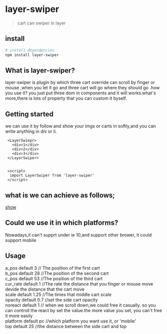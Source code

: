 # layer-swiper

> cart can swiper in layer

## install

``` bash
# install dependencies
npm install layer-swiper
```

## What is layer-swiper?
  layer-swiper is plugin by which three cart override can scroll by finger or mouse ,when you let it go and three cart will go where they should go .how you use it? you just put three dom in components and it will works.what's more,there is lots of property that you can custom it byself.
## Getting started
  we can use it by follow and show your imgs or carts in softly,and you can write anything in div or li.
  ```
   <LayerSwiepr>
     <div>1</div>
     <div>2</div>
     <div>3</div>
   </LayerSwiper>

   
   <script>
    import LayerSwiper from 'layer-swiper'
   </script>
   ```
## what is we can achieve as follows;
[show](https://github.com/XiaoQueXinggg/layer-swiper/blob/master/src/assets/show.gif)
## Could we use it in which platforms?
  Nowadays,it can't supprt under ie 10,and support other brower,
  it could support mobile
## Usage
  a_pos default 3 // The position of the first cart  
  b_pos default 28 //The position of the second cart   
  c_pos default 53 //The position of the third cart  
  cur_rate default 1 //The rate the distance that you finger or mouse move devide the distance that the cart move   
  scale default 1.25 //The times that middle cart scale   
  opacity default 0.7 //set the side cart opacity   
  noreact default 1 // when we scroll down,we could free it casually. so you can controll the react by set the value.the more value you set, you can't free it more easily  
  platform default pc //which platform you want use it, or 'mobile'  
  top default 25 //the distance between the side cart and top
